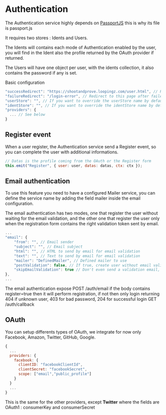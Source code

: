 # Authentication

The Authentication service highly depends on [PassportJS](http://passportjs.org/) this is why its file is passport.js

It requires two stores : Idents and Users.

The Idents will contains each mode of Authentication enabled by the user, you will find in the Ident also the profile returned by the OAuth provider if returned.

The Users will have one object per user, with the idents collection, it also contains the password if any is set.

Basic configuration

```javascript
"successRedirect": "https://shootandprove.loopingz.com/user.html", // Redirect to this page after login
"failureRedirect": "/login-error", // Redirect to this page after failed login
"userStore": "", // If you want to override the userStore name by default Users
"identStore": "", // If you want to override the identStore name by default Idents
"providers": {
  ... // See below
}
```

## Register event

When a user register, the Authentication service send a Register event, so you can complete the user with additional informations.

```javascript
// Datas is the profile coming from the OAuth or the Register form
this.emit("Register", { user: user, datas: datas, ctx: ctx });
```

## Email authentication

To use this feature you need to have a configured Mailer service, you can define the service name by adding the field mailer inside the email configuration.

The email authentication has two modes, one that register the user without waiting for the email validation, and the other one that register the user only when the registration form contains the right validation token sent by email.

```javascript
...
"email": {
    "from": "", // Email sender
    "subject": "", // Email subject
    "html": "", // HTML to send by email for email validation
    "text": "", // Text to send by email for email validation
    "mailer": "DefinedMailer", // Defined mailer to use
    "postValidation": false, // If true, create user without email validation
    "skipEmailValidation": true // Don't even send a validation email, must be set along with postValidation=true
},
...
```

The email authentication expose
POST /auth/email
if the body contains register=true then it will perform registration, if not then only login returning 404 if unknown user, 403 for bad password, 204 for successful login
GET /auth/callback

## OAuth

You can setup differents types of OAuth, we integrate for now only Facebook, Amazon, Twitter, GitHub, Google.

```javascript
{
  ...
  providers: {
    facebook: {
      clientID: "facebookClientId",
      clientSecret: "facebookSecret",
      scope: ["email","public_profile"]
    }
  }
  ...
}
```

This is the same for the other providers, except **Twitter** where the fields are OAuth1 : consumerKey and consumerSecret
